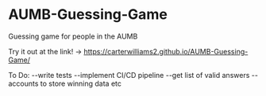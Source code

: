 # AUMB-Guessing-Game
Guessing game for people in the AUMB

Try it out at the link! -> https://carterwilliams2.github.io/AUMB-Guessing-Game/

To Do:
--write tests
--implement CI/CD pipeline
--get list of valid answers
--accounts to store winning data etc